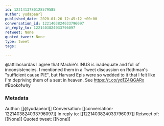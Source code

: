 ```yaml
---
id: 1221413780128579585
author: yudapearl
published_date: 2020-01-26 12:45:12 +00:00
conversation_id: 1221403824033796097
in_reply_to: 1221403824033796097
retweet: None
quoted_tweet: None
type: tweet
tags:

---
```


@attilacsordas I agree that Mackie's INUS is inadequate and full of inconsistencies. I mentioned them in a Tweet discussion on Rothman's "sufficient cause PIE", but Harvard Epis were so wedded to it that I felt like I'm depriving them of a seat in heaven. See https://t.co/yd1Z4QGARx #Bookofwhy

### Metadata

Author: [[@yudapearl]]
Conversation: [[conversation-1221403824033796097]]
In reply to: [[1221403824033796097]]
Retweet of: [[None]]
Quoted tweet: [[None]]
